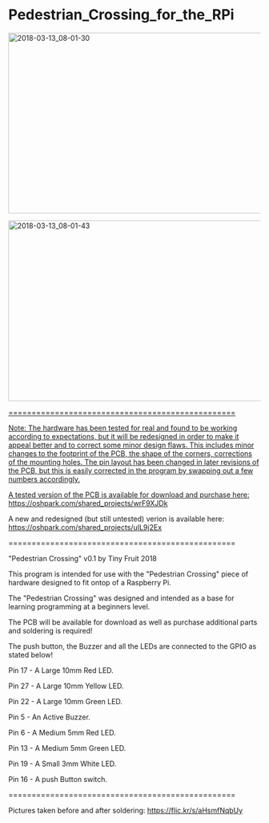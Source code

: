 # Pedestrian_Crossing_for_the_RPi

<a data-flickr-embed="true"  href="https://www.flickr.com/photos/53657525@N00/39887407475/in/album-72157693683723184/" title="2018-03-13_08-01-30"><img src="https://farm5.staticflickr.com/4783/39887407475_24e49c6a67_z.jpg" width="640" height="360" alt="2018-03-13_08-01-30"></a>

<a data-flickr-embed="true"  href="https://www.flickr.com/photos/53657525@N00/25910954857/in/album-72157693683723184/" title="2018-03-13_08-01-43"><img src="https://farm5.staticflickr.com/4781/25910954857_364aaf201c_z.jpg" width="640" height="360" alt="2018-03-13_08-01-43">
  
=================================================

Note: The hardware has been tested for real and found to be working according to expectations, but it will be redesigned in order to make it appeal better and to correct some minor design flaws. This includes minor changes to the footprint of the PCB, the shape of the corners, corrections of the mounting holes. The pin layout has been changed in later revisions of the PCB, but this is easily corrected in the program by swapping out a few numbers accordingly.

A tested version of the PCB is available for download and purchase here:
https://oshpark.com/shared_projects/wrF9XJDk

A new and redesigned (but still untested) verion is available here:
https://oshpark.com/shared_projects/uIL9j2Ex

=================================================

"Pedestrian Crossing" v0.1 by Tiny Fruit 2018

This program is intended for use with the "Pedestrian Crossing" piece of hardware designed to fit ontop of a Raspberry Pi.

The "Pedestrian Crossing" was designed and intended as a base for learning programming at a beginners level.

The PCB will be available for download as well as purchase additional parts and soldering is required!

The push button, the Buzzer and all the LEDs are connected to the GPIO as stated below!

Pin 17 - A Large 10mm Red LED.

Pin 27 - A Large 10mm Yellow LED.

Pin 22 - A Large 10mm Green LED.

Pin 5  - An Active Buzzer.

Pin 6  - A Medium 5mm Red LED.

Pin 13 - A Medium 5mm Green LED.

Pin 19 - A Small 3mm White LED.

Pin 16 - A push Button switch.

=================================================

Pictures taken before and after soldering: https://flic.kr/s/aHsmfNqbUy
